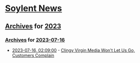 # [Soylent News](../../../README.md)

## [Archives](../../index.md) for [2023](../index.md)

### [Archives](../../index.md) for [2023-07-16](index.md)

* [2023-07-16, 02:09:00](https://soylentnews.org/article.pl?sid=23/07/15/0248253&from=rss) - [Clingy Virgin Media Won't Let Us Go, Customers Complain](https://soylentnews.org/article.pl?sid=23/07/15/0248253&from=rss)
